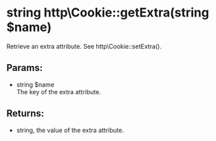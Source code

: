 # string http\Cookie::getExtra(string $name)

Retrieve an extra attribute.
See http\Cookie::setExtra().

## Params:

* string $name  
  The key of the extra attribute.

## Returns:

* string, the value of the extra attribute.
